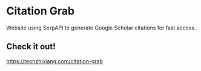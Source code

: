 # Citation Grab

Website using SerpAPI to generate Google Scholar citations for fast access.

## Check it out!

https://teohzhixiang.com/citation-grab
